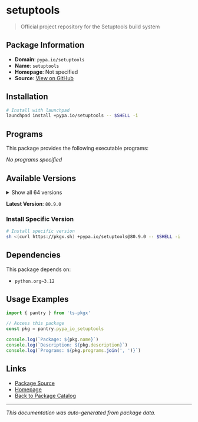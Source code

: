 # setuptools

> Official project repository for the Setuptools build system

## Package Information

- **Domain**: `pypa.io/setuptools`
- **Name**: `setuptools`
- **Homepage**: Not specified
- **Source**: [View on GitHub](https://github.com/pkgxdev/pantry/tree/main/projects/pypa.io/setuptools/package.yml)

## Installation

```bash
# Install with launchpad
launchpad install +pypa.io/setuptools -- $SHELL -i
```

## Programs

This package provides the following executable programs:

*No programs specified*

## Available Versions

<details>
<summary>Show all 64 versions</summary>

- `80.9.0`, `80.8.0`, `80.7.1`, `80.7.0`, `80.6.0`
- `80.4.0`, `80.3.1`, `80.3.0`, `80.2.0`, `80.1.0`
- `80.0.1`, `80.0.0`, `79.0.1`, `79.0.0`, `78.1.1`
- `78.1.0`, `78.0.2`, `78.0.1`, `77.0.3`, `77.0.1`
- `76.1.0`, `76.0.0`, `75.9.1`, `75.9.0`, `75.8.2`
- `75.8.1`, `75.8.0`, `75.7.0`, `75.6.0`, `75.5.0`
- `75.4.0`, `75.3.1`, `75.3.0`, `75.2.0`, `75.1.0`
- `75.0.0`, `74.1.3`, `74.1.2`, `74.1.1`, `74.1.0`
- `74.0.0`, `73.0.0`, `72.2.0`, `72.1.0`, `72.0.0`
- `71.1.0`, `71.0.4`, `71.0.3`, `71.0.2`, `71.0.1`
- `71.0.0`, `70.3.0`, `70.2.0`, `70.1.1`, `70.1.0`
- `70.0.0`, `69.5.1`, `69.4.2`, `69.4.1`, `69.4.0`
- `69.3.1`, `69.3.0`, `69.2.0`, `69.1.1`

</details>

**Latest Version**: `80.9.0`

### Install Specific Version

```bash
# Install specific version
sh <(curl https://pkgx.sh) +pypa.io/setuptools@80.9.0 -- $SHELL -i
```

## Dependencies

This package depends on:

- `python.org~3.12`

## Usage Examples

```typescript
import { pantry } from 'ts-pkgx'

// Access this package
const pkg = pantry.pypa_io_setuptools

console.log(`Package: ${pkg.name}`)
console.log(`Description: ${pkg.description}`)
console.log(`Programs: ${pkg.programs.join(', ')}`)
```

## Links

- [Package Source](https://github.com/pkgxdev/pantry/tree/main/projects/pypa.io/setuptools/package.yml)
- [Homepage](#)
- [Back to Package Catalog](../package-catalog.md)

---

*This documentation was auto-generated from package data.*
